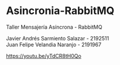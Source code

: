 # Asincronia-RabbitMQ
Taller Mensajería Asíncrona - RabbitMQ

Javier Andrés Sarmiento Salazar - 2192511  
Juan Felipe Velandia Naranjo - 2191967

https://youtu.be/yTdCR8tH0Qo
